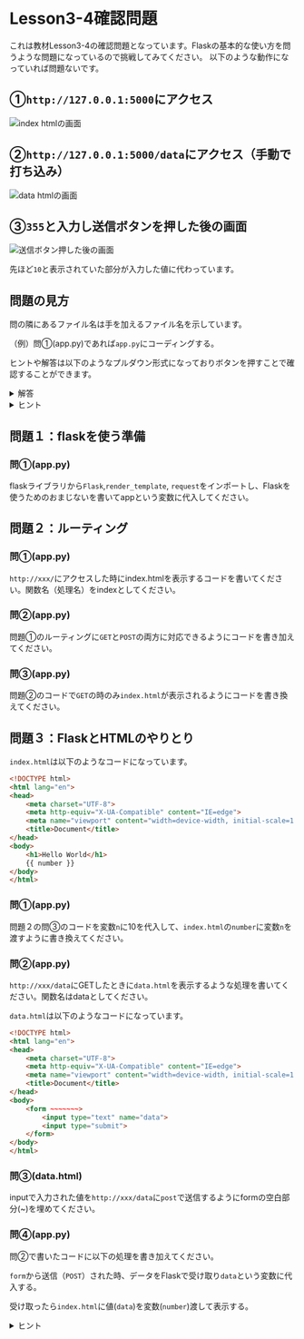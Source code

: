 # Lesson3-4確認問題
これは教材Lesson3-4の確認問題となっています。Flaskの基本的な使い方を問うような問題になっているので挑戦してみてください。
以下のような動作になっていれば問題ないです。

## ①`http://127.0.0.1:5000`にアクセス

![index htmlの画面](https://user-images.githubusercontent.com/86188830/214501768-1cae463f-c3bc-4472-9860-086e1277ddf1.png)

## ②`http://127.0.0.1:5000/data`にアクセス（手動で打ち込み）

![data htmlの画面](https://user-images.githubusercontent.com/86188830/214502027-e88f3f27-e27b-452b-b129-fff171efab71.png)

## ③`355`と入力し送信ボタンを押した後の画面

![送信ボタン押した後の画面](https://user-images.githubusercontent.com/86188830/214501958-40a8d2bb-8123-4080-98d3-1605cc39947e.png)

先ほど`10`と表示されていた部分が入力した値に代わっています。


## 問題の見方
問の隣にあるファイル名は手を加えるファイル名を示しています。

（例）問①(app.py)であれば`app.py`にコーディングする。

ヒントや解答は以下のようなプルダウン形式になっておりボタンを押すことで確認することができます。

<details>
<summary>解答</summary>
ここに回答が表示される。
</details>

<details>
<summary>ヒント</summary>
ここにヒントが表示される。
</details>

## 問題１：flaskを使う準備
### 問①(app.py)

flaskライブラリから`Flask`,`render_template`, `request`をインポートし、Flaskを使うためのおまじないを書いてappという変数に代入してください。

## 問題２：ルーティング
### 問①(app.py)

`http://xxx/`にアクセスした時にindex.htmlを表示するコードを書いてください。関数名（処理名）をindexとしてください。

### 問②(app.py)

問題①のルーティングに`GET`と`POST`の両方に対応できるようにコードを書き加えてください。

### 問③(app.py)

問題②のコードで`GET`の時のみ`index.html`が表示されるようにコードを書き換えてください。

## 問題３：FlaskとHTMLのやりとり
`index.html`は以下のようなコードになっています。

```html
<!DOCTYPE html>
<html lang="en">
<head>
    <meta charset="UTF-8">
    <meta http-equiv="X-UA-Compatible" content="IE=edge">
    <meta name="viewport" content="width=device-width, initial-scale=1.0">
    <title>Document</title>
</head>
<body>
    <h1>Hello World</h1>
    {{ number }}
</body>
</html>
```

### 問①(app.py)

問題２の問③のコードを変数`n`に10を代入して、`index.html`の`number`に変数`n`を渡すように書き換えてください。

### 問②(app.py)

`http://xxx/data`にGETしたときに`data.html`を表示するような処理を書いてください。関数名はdataとしてください。

`data.html`は以下のようなコードになっています。

```html
<!DOCTYPE html>
<html lang="en">
<head>
    <meta charset="UTF-8">
    <meta http-equiv="X-UA-Compatible" content="IE=edge">
    <meta name="viewport" content="width=device-width, initial-scale=1.0">
    <title>Document</title>
</head>
<body>
    <form ~~~~~~~>
        <input type="text" name="data">
        <input type="submit">
    </form>    
</body>
</html>
```

### 問③(data.html)

inputで入力された値を`http://xxx/data`に`post`で送信するようにformの空白部分(~)を埋めてください。

### 問④(app.py)

問②で書いたコードに以下の処理を書き加えてください。

`form`から送信（`POST`）された時、データをFlaskで受け取り`data`という変数に代入する。

受け取ったら`index.html`に値(`data`)を変数(`number`)渡して表示する。

<details>
<summary>ヒント</summary>

問題２の問③を参考にしてmethodとルーティング、render_template部分を変更してみよう！

テキストを受け取りたいときは`request.form[name属性]`で受け取れます！

</details>


